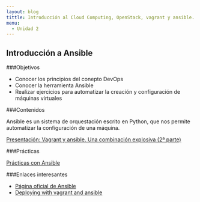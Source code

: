 ```yaml
---
layout: blog
tittle: Introducción al Cloud Computing, OpenStack, vagrant y ansible. 
menu:
  - Unidad 2
---
```

## Introducción a Ansible
###Objetivos

* Conocer los principios del conepto DevOps
* Conocer la herramienta Ansible
* Realizar ejercicios para automatizar la creación y configuración de máquinas virtuales

###Contenidos

Ansible es un sistema de orquestación escrito en Python, que nos permite automatizar la configuración de una máquina.

[Presentación: Vagrant y ansible. Una combinación explosiva (2ª parte)](presentacion_ansible)

###Prácticas

[Prácticas con Ansible](practica_ansible)

###Enlaces interesantes

* [Página oficial de Ansible](http://www.ansible.com/home)
* [Deploying with vagrant and ansible](https://speakerdeck.com/yeukhon/deploying-with-vagrant-and-ansible)


